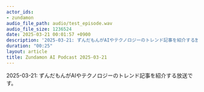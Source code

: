 ```yaml
---
actor_ids:
- zundamon
audio_file_path: audio/test_episode.wav
audio_file_size: 1236524
date: 2025-03-21 00:01:57 +0900
description: '2025-03-21: ずんだもんがAIやテクノロジーのトレンド記事を紹介する放送です。'
duration: "00:25"
layout: article
title: Zundamon AI Podcast 2025-03-21
---
```


2025-03-21: ずんだもんがAIやテクノロジーのトレンド記事を紹介する放送です。

